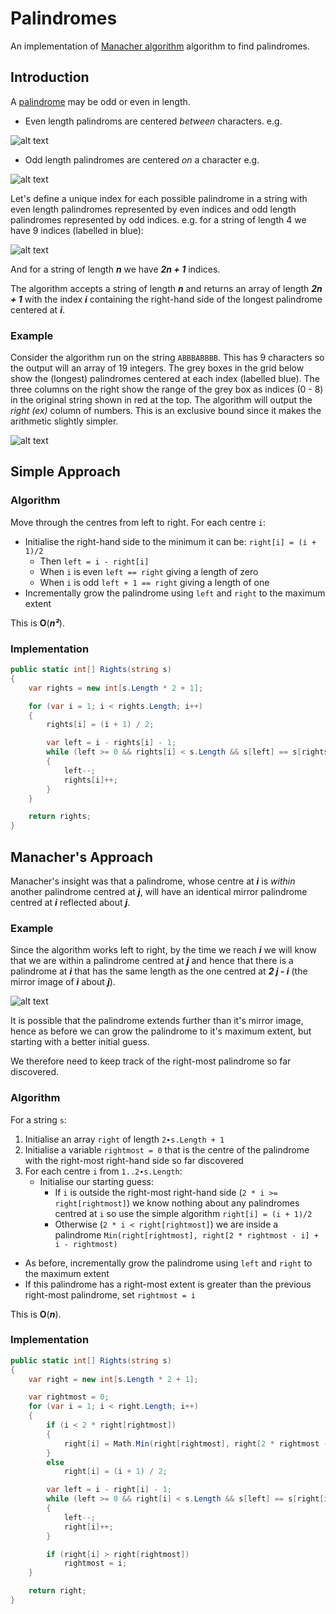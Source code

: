 # Palindromes

An implementation of [Manacher algorithm](https://en.wikipedia.org/wiki/Longest_palindromic_substring) algorithm to find palindromes.

## Introduction

A [palindrome](https://en.wikipedia.org/wiki/Palindrome) may be odd or even in length.
* Even length palindroms are centered *between* characters. e.g.

![alt text](https://github.com/rbec/Palindromes/blob/master/example_even_length.PNG)

* Odd length palindromes are centered *on* a character e.g.

![alt text](https://github.com/rbec/Palindromes/blob/master/example_odd_length.PNG)

Let's define a unique index for each possible palindrome in a string with even length palindromes represented by even indices and odd length palindromes represented by odd indices. e.g. for a string of length 4 we have 9 indices (labelled in blue):

![alt text](https://github.com/rbec/Palindromes/blob/master/example_indexes.PNG)

And for a string of length ***n*** we have ***2n + 1*** indices.

The algorithm accepts a string of length ***n*** and returns an array of length ***2n + 1*** with the index ***i*** containing the right-hand side of the longest palindrome centered at ***i***.

### Example
Consider the algorithm run on the string `ABBBABBBB`. This has 9 characters so the output will an array of 19 integers. The grey boxes in the grid below show the (longest) palindromes centered at each index (labelled blue). The three columns on the right show the range of the grey box as indices (0 - 8) in the original string shown in red at the top. The algorithm will output the *right (ex)* column of numbers. This is an exclusive bound since it makes the arithmetic slightly simpler.

![alt text](https://github.com/rbec/Palindromes/blob/master/example.PNG)

## Simple Approach

### Algorithm
Move through the centres from left to right. For each centre `i`:
* Initialise the right-hand side to the minimum it can be: `right[i] = (i + 1)/2`
  * Then `left = i - right[i]`
  * When `i` is even `left == right` giving a length of zero
  * When `i` is odd `left + 1 == right` giving a length of one
* Incrementally grow the palindrome using `left` and `right` to the maximum extent

This is **O**(***n²***).

### Implementation
``` C#
public static int[] Rights(string s)
{
    var rights = new int[s.Length * 2 + 1];

    for (var i = 1; i < rights.Length; i++)
    {
        rights[i] = (i + 1) / 2;

        var left = i - rights[i] - 1;
        while (left >= 0 && rights[i] < s.Length && s[left] == s[rights[i]])
        {
            left--;
            rights[i]++;
        }
    }

    return rights;
}
```
## Manacher's Approach
Manacher's insight was that a palindrome, whose centre at ***i*** is *within* another palindrome centred at ***j***, will have an identical mirror palindrome centred at ***i*** reflected about ***j***.

### Example
Since the algorithm works left to right, by the time we reach ***i*** we will know that we are within a palindrome centred at ***j*** and hence that there is a palindrome at ***i*** that has the same length as the one centred at ***2 j - i*** (the mirror image of ***i*** about ***j***).

![alt text](https://github.com/rbec/Palindromes/blob/master/example_mirror.PNG)

It is possible that the palindrome extends further than it's mirror image, hence as before we can grow the palindrome to it's maximum extent, but starting with a better initial guess.

We therefore need to keep track of the right-most palindrome so far discovered.

### Algorithm
For a string `s`:
1. Initialise an array `right` of length `2∙s.Length + 1`
2. Initialise a variable `rightmost = 0` that is the centre of the palindrome with the right-most right-hand side so far discovered
3. For each centre `i` from `1..2∙s.Length`:
   * Initialise our starting guess:
     * If `i` is outside the right-most right-hand side (`2 * i >= right[rightmost]`) we know nothing about any palindromes centred at `i` so use the simple algorithm `right[i] = (i + 1)/2`
     * Otherwise (`2 * i < right[rightmost]`) we are inside a palindrome `Min(right[rightmost], right[2 * rightmost - i] + i - rightmost)`
* As before, incrementally grow the palindrome using `left` and `right` to the maximum extent
* If this palindrome has a right-most extent is greater than the previous right-most palindrome, set `rightmost = i`

This is **O**(***n***).

### Implementation
``` C#
public static int[] Rights(string s)
{
    var right = new int[s.Length * 2 + 1];

    var rightmost = 0;
    for (var i = 1; i < right.Length; i++)
    {
        if (i < 2 * right[rightmost])
        {
            right[i] = Math.Min(right[rightmost], right[2 * rightmost - i] + i - rightmost);
        }
        else
            right[i] = (i + 1) / 2;

        var left = i - right[i] - 1;
        while (left >= 0 && right[i] < s.Length && s[left] == s[right[i]])
        {
            left--;
            right[i]++;
        }

        if (right[i] > right[rightmost])
            rightmost = i;
    }

    return right;
}
 ```
